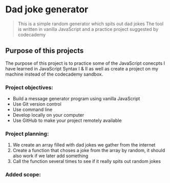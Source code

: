 # Dad joke generator

> This is a simple random generator which spits out dad jokes
> The tool is written in vanilla JavaScript and a practice project suggested by codecademy

## Purpose of this projects

The purpose of this project is to practice some of the JavaScript conecpts I have learned in JavaScript Syntax I & II as well as create a project on my machine instead of the codecademy sandbox.

### Project objectives:

- Build a message generator program using vanilla JavaScript
- Use Git version control
- Use command line
- Develop locally on your computer
- Use GitHub to make your project remotely available

### Project planning:

1. We create an array filled with dad jokes we gather from the internet
2. Create a function that choses a joke from the array by random, it should also work if we later add something
3. Call the function several times to see if it really spits out random jokes

### Added scope: